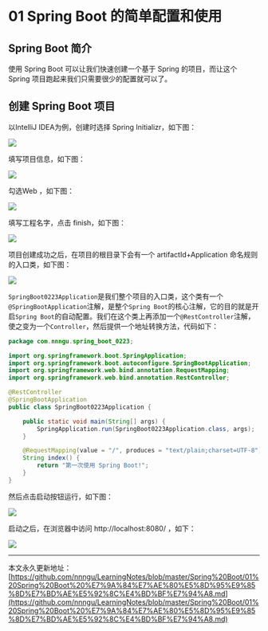 # 01 Spring Boot 的简单配置和使用

## Spring Boot 简介

使用 Spring Boot 可以让我们快速创建一个基于 Spring 的项目，而让这个 Spring 项目跑起来我们只需要很少的配置就可以了。

## 创建 Spring Boot 项目

以IntelliJ IDEA为例，创建时选择 Spring Initializr，如下图：

![][1]

填写项目信息，如下图：

![][2]

勾选Web ，如下图：

![][3]

填写工程名字，点击 finish，如下图：

![][4]

项目创建成功之后，在项目的根目录下会有一个 artifactId+Application 命名规则的入口类，如下图：

![][5]

`SpringBoot0223Application`是我们整个项目的入口类，这个类有一个`@SpringBootApplication`注解，是整个`Spring Boot`的核心注解，它的目的就是开启`Spring Boot`的自动配置。我们在这个类上再添加一个`@RestController`注解，使之变为一个`Controller`，然后提供一个地址转换方法，代码如下：

```java
package com.nnngu.spring_boot_0223;

import org.springframework.boot.SpringApplication;
import org.springframework.boot.autoconfigure.SpringBootApplication;
import org.springframework.web.bind.annotation.RequestMapping;
import org.springframework.web.bind.annotation.RestController;

@RestController
@SpringBootApplication
public class SpringBoot0223Application {

    public static void main(String[] args) {
        SpringApplication.run(SpringBoot0223Application.class, args);
    }

    @RequestMapping(value = "/", produces = "text/plain;charset=UTF-8")
    String index() {
        return "第一次使用 Spring Boot!";
    }
}

```

然后点击启动按钮运行，如下图：

![][6]

启动之后，在浏览器中访问 http://localhost:8080/ ，如下： 

![][7]











---

本文永久更新地址：[https://github.com/nnngu/LearningNotes/blob/master/Spring%20Boot/01%20Spring%20Boot%20%E7%9A%84%E7%AE%80%E5%8D%95%E9%85%8D%E7%BD%AE%E5%92%8C%E4%BD%BF%E7%94%A8.md](https://github.com/nnngu/LearningNotes/blob/master/Spring%20Boot/01%20Spring%20Boot%20%E7%9A%84%E7%AE%80%E5%8D%95%E9%85%8D%E7%BD%AE%E5%92%8C%E4%BD%BF%E7%94%A8.md)


  [1]: https://www.github.com/nnngu/FigureBed/raw/master/2018/2/23/1519348032608.jpg
  [2]: https://www.github.com/nnngu/FigureBed/raw/master/2018/2/23/1519348267498.jpg
  [3]: https://www.github.com/nnngu/FigureBed/raw/master/2018/2/23/1519348494431.jpg
  [4]: https://www.github.com/nnngu/FigureBed/raw/master/2018/2/23/1519348636641.jpg
  [5]: https://www.github.com/nnngu/FigureBed/raw/master/2018/2/23/1519348884713.jpg
  [6]: https://www.github.com/nnngu/FigureBed/raw/master/2018/2/23/1519350023181.jpg
  [7]: https://www.github.com/nnngu/FigureBed/raw/master/2018/2/23/1519350172148.jpg